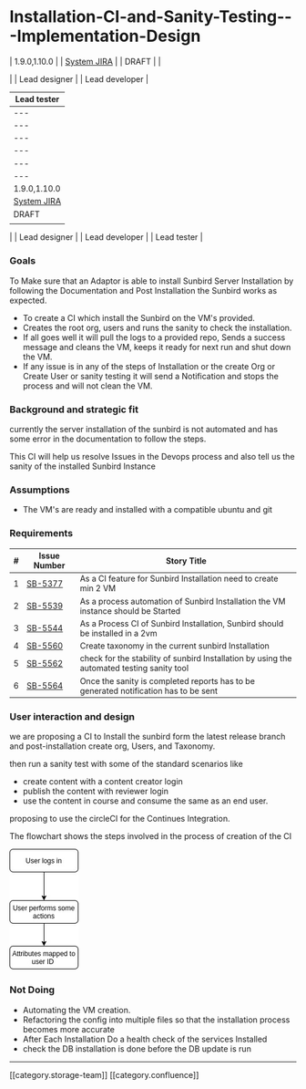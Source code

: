 # Installation-CI-and-Sanity-Testing---Implementation-Design

\| 1.9.0,1.10.0 | | [System JIRA](https://browse/) | | DRAFT | |

\| | Lead designer | | Lead developer |

| Lead tester                    |
| ------------------------------ |
| ---                            |
| ---                            |
| ---                            |
| ---                            |
| ---                            |
| ---                            |
| 1.9.0,1.10.0                   |
| [System JIRA](https://browse/) |
| DRAFT                          |
|                                |

\| | Lead designer | | Lead developer | | Lead tester |

### Goals

To Make sure that an Adaptor is able to install Sunbird Server Installation by following the Documentation and Post Installation the Sunbird works as expected.

* To create a CI which install the Sunbird on the VM's provided.
* Creates the root org, users and runs the sanity to check the installation.
* If all goes well it will pull the logs to a provided repo, Sends a success message and cleans the VM, keeps it ready for next run and shut down the VM.
* If any issue is in any of the steps of Installation or the create Org or Create User or sanity testing it will send a Notification and stops the process and will not clean the VM.

### Background and strategic fit

currently the server installation of the sunbird is not automated and has some error in the documentation to follow the steps.

This CI will help us resolve Issues in the Devops process and also tell us the sanity of the installed Sunbird Instance

### Assumptions

* The VM's are ready and installed with a compatible ubuntu and git

### Requirements

| # | Issue Number                                                    | Story Title                                                                                |
| - | --------------------------------------------------------------- | ------------------------------------------------------------------------------------------ |
| 1 | [SB-5377](https://project-sunbird.atlassian.net/browse/SB-5377) | As a CI feature for Sunbird Installation need to create min 2 VM                           |
| 2 | [SB-5539](https://project-sunbird.atlassian.net/browse/SB-5539) | As a process automation of Sunbird Installation the VM instance should be Started          |
| 3 | [SB-5544](https://project-sunbird.atlassian.net/browse/SB-5544) | As a Process CI of Sunbird Installation, Sunbird should be installed in a 2vm              |
| 4 | [SB-5560](https://project-sunbird.atlassian.net/browse/SB-5560) | Create taxonomy in the current sunbird Installation                                        |
| 5 | [SB-5562](https://project-sunbird.atlassian.net/browse/SB-5562) | check for the stability of sunbird Installation by using the automated testing sanity tool |
| 6 | [SB-5564](https://project-sunbird.atlassian.net/browse/SB-5564) | Once the sanity is completed reports has to be generated notification has to be sent       |

### User interaction and design

we are proposing a CI to Install the sunbird form the latest release branch and post-installation create org, Users, and Taxonomy.

then run a sanity test with some of the standard scenarios like

* create content with a content creator login
* publish the content with reviewer login
* use the content in course and consume the same as an end user.

proposing to use the circleCI for the Continues Integration.

The flowchart shows the steps involved in the process of creation of the CI&#x20;

![](<images/storage/Untitled Diagram.jpg>)

### Not Doing

* Automating the VM creation.
* Refactoring the config into multiple files so that the installation process becomes more accurate
* After Each Installation Do a health check of the services Installed
* check the DB installation is done before the DB update is run

***

\[\[category.storage-team]] \[\[category.confluence]]
